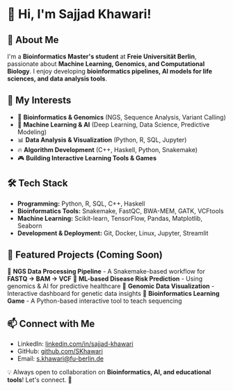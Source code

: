 # 👋 Hi, I'm Sajjad Khawari!

## 🌱 About Me
I'm a **Bioinformatics Master's student** at **Freie Universität Berlin**, passionate about **Machine Learning, Genomics, and Computational Biology**. I enjoy developing **bioinformatics pipelines, AI models for life sciences, and data analysis tools**.

## 🔬 My Interests
- 🧬 **Bioinformatics & Genomics** (NGS, Sequence Analysis, Variant Calling)
- 🤖 **Machine Learning & AI** (Deep Learning, Data Science, Predictive Modeling)
- 📊 **Data Analysis & Visualization** (Python, R, SQL, Jupyter)
- 🔥 **Algorithm Development** (C++, Haskell, Python, Snakemake)
- 🎮 **Building Interactive Learning Tools & Games**

## 🛠 Tech Stack
- **Programming:** Python, R, SQL, C++, Haskell
- **Bioinformatics Tools:** Snakemake, FastQC, BWA-MEM, GATK, VCFtools
- **Machine Learning:** Scikit-learn, TensorFlow, Pandas, Matplotlib, Seaborn
- **Development & Deployment:** Git, Docker, Linux, Jupyter, Streamlit

## 🚀 Featured Projects (Coming Soon)
🔹 **NGS Data Processing Pipeline** - A Snakemake-based workflow for **FASTQ → BAM → VCF**
🔹 **ML-based Disease Risk Prediction** - Using genomics & AI for predictive healthcare
🔹 **Genomic Data Visualization** - Interactive dashboard for genetic data insights
🔹 **Bioinformatics Learning Game** - A Python-based interactive tool to teach sequencing

## 📫 Connect with Me
- LinkedIn: [linkedin.com/in/sajjad-khawari](https://www.linkedin.com/in/sajjad-khawari)
- GitHub: [github.com/SKhawari](https://github.com/SKhawari)
- Email: [s.khawari@fu-berlin.de](mailto:s.khawari@fu-berlin.de)

💡 Always open to collaboration on **Bioinformatics, AI, and educational tools**! Let's connect. 🚀
